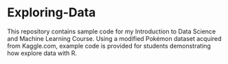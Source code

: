 # Exploring-Data
This repository contains sample code for my Introduction to Data Science and Machine Learning Course. Using a modified Pokémon dataset acquired from Kaggle.com, example code is provided for students demonstrating how explore data with R.
